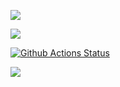 <a href="https://codeclimate.com/github/codeclimate/codeclimate/maintainability"><img src="https://api.codeclimate.com/v1/badges/a99a88d28ad37a79dbf6/maintainability" /></a>

<a href="https://codeclimate.com/github/codeclimate/codeclimate/test_coverage"><img src="https://api.codeclimate.com/v1/badges/a99a88d28ad37a79dbf6/test_coverage" /></a>

[![Github Actions Status](https://github.com/DariaKharitonova/python-project-lvl1/workflows/PyCI/badge)](https://github.com/DariaKharitonova/python-project-lvl1/actions)

<a href="https://asciinema.org/a/QhvIpa6qKi4ncpLrccT7VD94B" target="_blank"><img src="https://asciinema.org/a/QhvIpa6qKi4ncpLrccT7VD94B.svg" /></a>